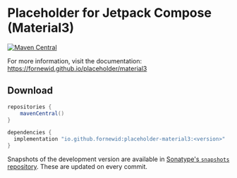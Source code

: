 # Placeholder for Jetpack Compose (Material3)

[![Maven Central](https://img.shields.io/maven-central/v/io.github.fornewid/placeholder-material)](https://search.maven.org/search?q=g:io.github.fornewid%20placeholder)

For more information, visit the documentation: https://fornewid.github.io/placeholder/material3

## Download

```groovy
repositories {
    mavenCentral()
}

dependencies {
  implementation "io.github.fornewid:placeholder-material3:<version>"
}
```

Snapshots of the development version are available in [Sonatype's `snapshots` repository][snap]. These are updated on every commit.

  [snap]: https://s01.oss.sonatype.org/content/repositories/snapshots/io/github/fornewid/placeholder-material3/